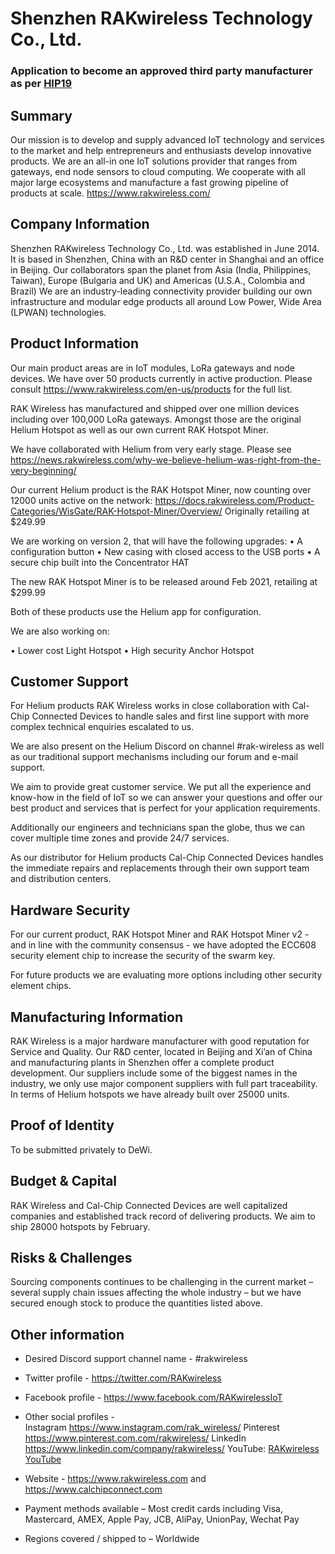 # Shenzhen RAKwireless Technology Co., Ltd.
### Application to become an approved third party manufacturer as per [HIP19](https://github.com/helium/HIP/blob/master/0019-third-party-manufacturers.md)

## Summary

Our mission is to develop and supply advanced IoT technology and services to the market and help entrepreneurs and enthusiasts develop innovative products.
We are an all-in one IoT solutions provider that ranges from gateways, end node sensors to cloud computing. We cooperate with all major large ecosystems and manufacture a fast growing pipeline of products at scale. 
https://www.rakwireless.com/ 

## Company Information

Shenzhen RAKwireless Technology Co., Ltd. was established in June 2014. It is based in Shenzhen, China with an R&D center in Shanghai and an office in Beijing. Our collaborators span the planet from Asia (India, Philippines, Taiwan), Europe (Bulgaria and UK) and Americas (U.S.A., Colombia and Brazil)
We are an industry-leading connectivity provider building our own infrastructure and modular edge products all around Low Power, Wide Area (LPWAN) technologies.

## Product Information

Our main product areas are in IoT modules, LoRa gateways and node devices. We have over 50 products currently in active production. Please consult https://www.rakwireless.com/en-us/products for the full list.

RAK Wireless has manufactured and shipped over one million devices including over 100,000 LoRa gateways. Amongst those are the original Helium Hotspot as well as our own current RAK Hotspot Miner.

We have collaborated with Helium from very early stage. Please see https://news.rakwireless.com/why-we-believe-helium-was-right-from-the-very-beginning/

Our current Helium product is the RAK Hotspot Miner,  now counting over 12000 units active on the network:
https://docs.rakwireless.com/Product-Categories/WisGate/RAK-Hotspot-Miner/Overview/
Originally retailing at $249.99

We are working on version 2, that will have the following upgrades:
•	A configuration button
•	New casing with closed access to the USB ports
•	A secure chip built into the Concentrator HAT

The new RAK Hotspot Miner is to be released around Feb 2021, retailing at $299.99

Both of these products use the Helium app for configuration.

We are also working on:

•	Lower cost Light Hotspot
•	High security Anchor Hotspot


## Customer Support

For Helium products RAK Wireless works in close collaboration with Cal-Chip Connected Devices to handle sales and first line support with more complex technical enquiries escalated to us.

We are also present on the Helium Discord on channel #rak-wireless as well as our traditional support mechanisms including our forum and e-mail support.

We aim to provide great customer service. We put all the experience and know-how in the field of IoT so we can answer your questions and offer our best product and services that is perfect for your application requirements.

Additionally our engineers and technicians span the globe, thus we can cover multiple time zones and provide 24/7 services.

As our distributor for Helium products Cal-Chip Connected Devices handles the immediate repairs and replacements through their own support team and distribution centers. 

## Hardware Security

For our current product, RAK Hotspot Miner and RAK Hotspot Miner v2 - and in line with the community consensus - we have adopted the ECC608 security element chip to increase the security of the swarm key.

For future products we are evaluating more options including other security element chips.

## Manufacturing Information

RAK Wireless is a major hardware manufacturer with good reputation for Service and Quality. Our R&D center, located in Beijing and Xi’an of China and manufacturing plants in Shenzhen offer a complete product development. Our suppliers include some of the biggest names in the industry, we only use major component suppliers with full part traceability.
In terms of Helium hotspots we have already built over 25000 units.

## Proof of Identity

To be submitted privately to DeWi.

## Budget & Capital

RAK Wireless and Cal-Chip Connected Devices are well capitalized companies and established track record of delivering products. We aim to ship 28000 hotspots by February.

## Risks & Challenges

Sourcing components continues to be challenging in the current market – several supply chain issues affecting the whole industry – but we have secured enough stock to produce the quantities listed above.

## Other information

* Desired Discord support channel name - #rakwireless
* Twitter profile - https://twitter.com/RAKwireless
* Facebook profile -  https://www.facebook.com/RAKwirelessIoT
* Other social profiles -  
	Instagram https://www.instagram.com/rak_wireless/
	Pinterest https://www.pinterest.com.com/rakwireless/
	LinkedIn https://www.linkedin.com/company/rakwireless/
	YouTube: [RAKwireless YouTube](https://www.youtube.com/channel/UCy47vnqsUPxd9fn9RP5z54w)
* Website - https://www.rakwireless.com and https://www.calchipconnect.com
* Payment methods available – Most credit cards including Visa, Mastercard, AMEX, Apple Pay, JCB, AliPay, UnionPay, Wechat Pay 

* Regions covered / shipped to – Worldwide
